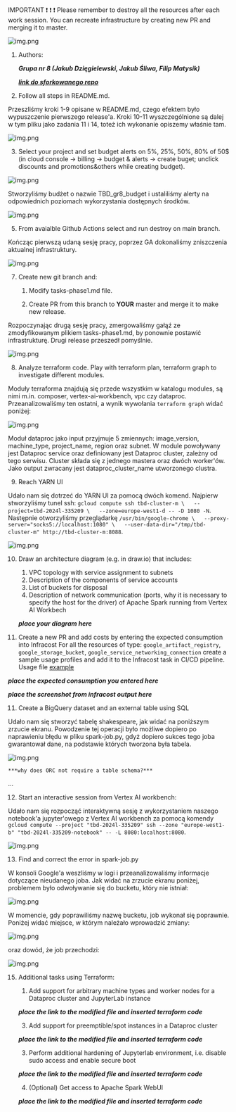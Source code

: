 IMPORTANT ❗ ❗ ❗ Please remember to destroy all the resources after each work session. You can recreate infrastructure by creating new PR and merging it to master.
  
![img.png](doc/figures/destroy.png)

1. Authors:

   ***Grupa nr 8 (Jakub Dzięgielewski, Jakub Śliwa, Filip Matysik)***

   ***[link do sforkowanego repo](https://github.com/JakubDziegielewski/tbd-workshop-1)***
   
2. Follow all steps in README.md.

Przeszliśmy kroki 1-9 opisane w README.md, czego efektem było wypuszczenie pierwszego release'a. Kroki 10-11 wyszczególnione są dalej w tym pliku jako zadania 11 i 14, toteż ich wykonanie opiszemy właśnie tam.

![img.png](doc/figures/first_release.png)

3. Select your project and set budget alerts on 5%, 25%, 50%, 80% of 50$ (in cloud console -> billing -> budget & alerts -> create buget; unclick discounts and promotions&others while creating budget).

![img.png](doc/figures/discounts.png)

Stworzyliśmy budżet o nazwie TBD_gr8_budget i ustaliliśmy alerty na odpowiednich poziomach wykorzystania dostępnych środków.

![img.png](doc/figures/budget.png)

5. From avaialble Github Actions select and run destroy on main branch.

Kończąc pierwszą udaną sesję pracy, poprzez GA dokonaliśmy zniszczenia aktualnej infrastruktury.

![img.png](doc/figures/first_destroy.png)
   
7. Create new git branch and:
    1. Modify tasks-phase1.md file.
    
    2. Create PR from this branch to **YOUR** master and merge it to make new release. 
    
Rozpoczynając drugą sesję pracy, zmergowaliśmy gałąź ze zmodyfikowanym plikiem tasks-phase1.md, by ponownie postawić infrastrukturę. Drugi release przeszedł pomyślnie.

![img.png](doc/figures/second_release.png)

8. Analyze terraform code. Play with terraform plan, terraform graph to investigate different modules.

Moduły terraforma znajdują się przede wszystkim w katalogu modules, są nimi m.in. composer, vertex-ai-workbench,  vpc czy dataproc. Przeanalizowaliśmy ten ostatni, a wynik wywołania `terraform graph` widać poniżej:

![img.png](doc/figures/terraform_graph.png)

Moduł dataproc jako input przyjmuje 5 zmiennych: image_version, machine_type, project_name, region oraz subnet. W module powoływany jest Dataproc service oraz definiowany jest Dataproc cluster, zależny od tego serwisu. Cluster składa się z jednego mastera oraz dwóch worker'ów. Jako output zwracany jest dataproc_cluster_name utworzonego clustra.

9. Reach YARN UI
   
Udało nam się dotrzeć do YARN UI za pomocą dwóch komend.
Najpierw stworzyliśmy tunel ssh: `gcloud compute ssh tbd-cluster-m \   --project=tbd-2024l-335209 \   --zone=europe-west1-d -- -D 1080 -N`. 
Następnie otworzyliśmy przeglądarkę `/usr/bin/google-chrome \   --proxy-server="socks5://localhost:1080" \   --user-data-dir="/tmp/tbd-cluster-m" http://tbd-cluster-m:8088`.

![img.png](doc/figures/yarn_ui.png)

   
10. Draw an architecture diagram (e.g. in draw.io) that includes:
    1. VPC topology with service assignment to subnets
    2. Description of the components of service accounts
    3. List of buckets for disposal
    4. Description of network communication (ports, why it is necessary to specify the host for the driver) of Apache Spark running from Vertex AI Workbech
  
    ***place your diagram here***

11. Create a new PR and add costs by entering the expected consumption into Infracost
For all the resources of type: `google_artifact_registry`, `google_storage_bucket`, `google_service_networking_connection`
create a sample usage profiles and add it to the Infracost task in CI/CD pipeline. Usage file [example](https://github.com/infracost/infracost/blob/master/infracost-usage-example.yml) 

   ***place the expected consumption you entered here***

   ***place the screenshot from infracost output here***

11. Create a BigQuery dataset and an external table using SQL

Udało nam się stworzyć tabelę shakespeare, jak widać na poniższym zrzucie ekranu. Powodzenie tej operacji było możliwe dopiero po naprawieniu błędu w pliku spark-job.py, gdyż dopiero sukces tego joba gwarantował dane, na podstawie których tworzona była tabela.
    
![img.png](doc/figures/big_query.png)
   
    ***why does ORC not require a table schema?***

...

  
12. Start an interactive session from Vertex AI workbench:

Udało nam się rozpocząć interaktywną sesję z wykorzystaniem naszego notebook'a jupyter'owego z Vertex AI workbench za pomocą komendy `gcloud compute --project "tbd-2024l-335209" ssh --zone "europe-west1-b" "tbd-2024l-335209-notebook" -- -L 8080:localhost:8080`.

![img.png](doc/figures/vertex_ai_workbench.png)
   
13. Find and correct the error in spark-job.py

W konsoli Google'a weszliśmy w logi i przeanalizowaliśmy informacje dotyczące nieudanego joba. Jak widać na zrzucie ekranu poniżej, problemem było odwoływanie się do bucketu, który nie istniał:

![img.png](doc/figures/error.png)

W momencie, gdy poprawiliśmy nazwę bucketu, job wykonał się poprawnie. Poniżej widać miejsce, w którym należało wprowadzić zmiany:

![img.png](doc/figures/error.png)

oraz dowód, że job przechodzi:

![img.png](doc/figures/success.png)

15. Additional tasks using Terraform:

    1. Add support for arbitrary machine types and worker nodes for a Dataproc cluster and JupyterLab instance

    ***place the link to the modified file and inserted terraform code***
    
    3. Add support for preemptible/spot instances in a Dataproc cluster

    ***place the link to the modified file and inserted terraform code***
    
    3. Perform additional hardening of Jupyterlab environment, i.e. disable sudo access and enable secure boot
    
    ***place the link to the modified file and inserted terraform code***

    4. (Optional) Get access to Apache Spark WebUI

    ***place the link to the modified file and inserted terraform code***
